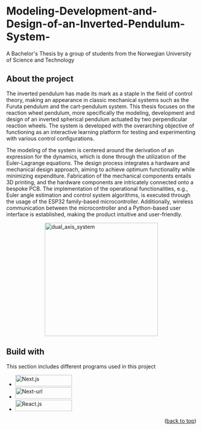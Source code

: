 # Modeling-Development-and-Design-of-an-Inverted-Pendulum-System-
A Bachelor's Thesis by a group of students from the Norwegian University of Science and Technology

## About the project
The inverted pendulum has made its mark as a staple in the field of control theory, making an appearance in classic mechanical systems such as the Furuta pendulum and the cart-pendulum system. This thesis focuses on the reaction wheel pendulum, more specifically the modeling, development and design of an inverted spherical pendulum actuated by two perpendicular reaction wheels. The system is developed with the overarching objective of functioning as an interactive learning platform for testing and experimenting with various control configurations.

The modeling of the system is centered around the derivation of an expression for the dynamics, which is done through the utilization of the Euler-Lagrange equations. The design process integrates a hardware and mechanical design approach, aiming to achieve optimum functionality while minimizing expenditure. Fabrication of the mechanical components entails 3D printing, and the hardware components are intricately connected onto a bespoke PCB. The implementation of the operational functionalities, e.g., Euler angle estimation and control system algorithms, is executed through the usage of the ESP32 family-based microcontroller. Additionally, wireless communication between the microcontroller and a Python-based user interface is established, making the product intuitive and user-friendly. 



<div style="display: flex; justify-content: center;">
  <img src="https://github.com/Ludvigvart/Modeling-Development-and-Design-of-an-Inverted-Pendulum-System-/assets/97682577/c611afdd-bf9d-439f-9153-e396584b6c3e" alt="dual_axis_system" width="300">
</div>

## Build with
This section includes different programs used in this project


* [<a href="https://www.autodesk.no/products/fusion-360/overview"><img src="https://i0.wp.com/www.autodesk.com/products/fusion-360/blog/wp-content/uploads/2019/06/fusion-logo.png?ssl=1" alt="Next.js" width="150" height="30"></a>](https://www.autodesk.no/products/fusion-360/overview)
* [<a href="https://www.arduino.cc/en/software"><img src="https://images.squarespace-cdn.com/content/v1/5f4fc1d00dea6b17b03f63ad/1613610070709-1IF1A6I1W246K9U3NB1P/Screen+Shot+2021-02-17+at+18.00.37.png" alt="Next-url" width="150" height="30"></a>](https://www.arduino.cc/en/software)
* [<a href="https://www.altium.com/altium-designer"><img src="https://encrypted-tbn0.gstatic.com/images?q=tbn:ANd9GcSSSeZkUI6PymGaxIRjBVsYQfEBIH03PZB0Vg&usqp=CAU" alt="React.js" width="150" height="30"></a>](https://www.altium.com/altium-designer)



<p align="right">(<a href="#readme-top">back to top</a>)</p>







[Next.js]: https://i0.wp.com/www.autodesk.com/products/fusion-360/blog/wp-content/uploads/2019/06/fusion-logo.png?ssl=1
[Next-url]: https://images.squarespace-cdn.com/content/v1/5f4fc1d00dea6b17b03f63ad/1613610070709-1IF1A6I1W246K9U3NB1P/Screen+Shot+2021-02-17+at+18.00.37.png
[React.js]: https://encrypted-tbn0.gstatic.com/images?q=tbn:ANd9GcSSSeZkUI6PymGaxIRjBVsYQfEBIH03PZB0Vg&usqp=CAU


